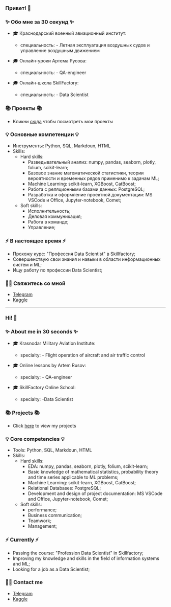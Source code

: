 ### Привет! 👋

### ✨ Обо мне за 30 секунд ✨ 

* 🎓 Краснодарский военный авиационный институт:
  - специальность: - Летная эксплуатация воздушных судов и управление воздушным движением 

* 🎓 Онлайн-уроки Артема Русова:
  - специальность: - QA-engineer   

* 🎓 Онлайн-школа SkillFactory:
  - специальность: - Data Scientist
  
### 📚 Проекты 📚

* Кликни [сюда](https://github.com/Punich-Pavel/Portfolio) чтобы посмотреть мои проекты

### 💡 Основные компетенции 💡

- Инструменты: Python, SQL, Markdoun, HTML 
- Skills: 
    * Hard skills:
      - Разведывательный анализ: numpy, pandas, seaborn, plotly, folium, scikit-learn;
      - Базовое знание математической статистики, теории вероятности и временных рядов применимо к задачам ML;
      - Machine Learning: scikit-learn, XGBoost, CatBoost;
      - Работа с реляционными базами данных: PostgreSQL;
      - Разработка и оформление проектной документации: MS VSCode и Office, Jupyter-notebook, Comet;
    * Soft skills:
      - Исполнительность;
      - Деловая коммуникация;
      - Работа в команде;
      - Управление;
   
### ⚡️ В настоящее время ⚡️

- Прохожу курс: "Профессия Data Scientist" в Skillfactory;
- Совершенствую свои знания и навыки в области информационных систем и ML;
- Ищу работу по профессии Data Scientist;
 

### 🙌🏻 Свяжитесь со мной

- [Telegram](@Black_ground_DS)
- [Kaggle](https://www.kaggle.com/pavelpunich)

---

### Hi! 👋

### ✨ About me in 30 seconds ✨

* 🎓 Krasnodar Military Aviation Institute:
   - specialty: - Flight operation of aircraft and air traffic control

* 🎓 Online lessons by Artem Rusov:
   - specialty: - QA-engineer
     
* 🎓 SkillFactory Online School:
   - specialty: -Data Scientist

### 📚 Projects 📚

* Click [here]() to view my projects

### 💡 Core competencies 💡

- Tools: Python, SQL, Markdoun, HTML 
- Skills:
     * Hard skills:
       - EDA: numpy, pandas, seaborn, plotly, folium, scikit-learn;
       - Basic knowledge of mathematical statistics, probability theory and time series applicable to ML problems;
       - Machine Learning: scikit-learn, XGBoost, CatBoost;
       - Relational Databases: PostgreSQL;
       - Development and design of project documentation: MS VSCode and Office, Jupyter-notebook, Comet;
     * Soft skills:
       - performance;
       - Business communication;
       - Teamwork;
       - Management;
   
### ⚡️ Currently ⚡️

- Passing the course: "Profession Data Scientist" in Skillfactory;
- Improving my knowledge and skills in the field of information systems and ML;
- Looking for a job as a Data Scientist;
 

### 🙌🏻 Contact me

- [Telegram](@Black_ground_DS)
- [Kaggle](https://www.kaggle.com/pavelpunich)
